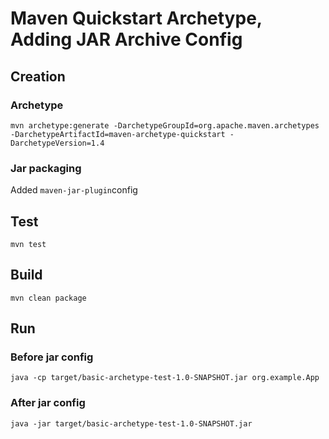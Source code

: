 # Maven Quickstart Archetype, Adding JAR Archive Config

## Creation

### Archetype
`mvn archetype:generate -DarchetypeGroupId=org.apache.maven.archetypes -DarchetypeArtifactId=maven-archetype-quickstart -DarchetypeVersion=1.4`

### Jar packaging
Added `maven-jar-plugin`config

## Test
`mvn test`

## Build
`mvn clean package`

## Run

### Before jar config
`java -cp target/basic-archetype-test-1.0-SNAPSHOT.jar org.example.App`

### After jar config
`java -jar target/basic-archetype-test-1.0-SNAPSHOT.jar`
